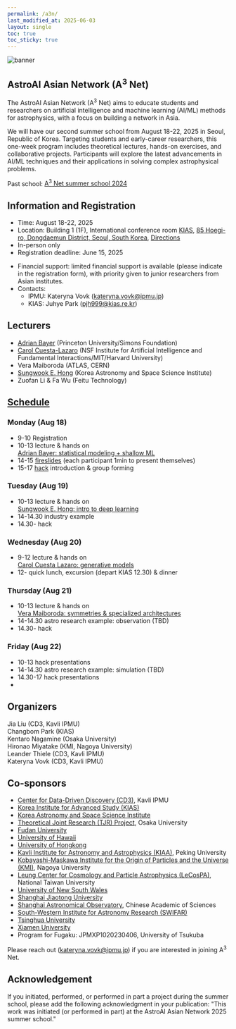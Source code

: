 ```yaml
---
permalink: /a3n/
last_modified_at: 2025-06-03
layout: single
toc: true
toc_sticky: true
---
```


![banner](/_images/a3n_summerschool2025.png)

## AstroAI Asian Network (A<sup>3</sup> Net)
The AstroAI Asian Network (A<sup>3</sup> Net) aims to educate students and researchers on artificial intelligence and machine learning (AI/ML) methods for astrophysics, with a focus on building a network in Asia. 

We will have our second summer school from August 18-22, 2025 in Seoul, Republic of Korea. Targeting students and early-career researchers, this one-week program includes theoretical lectures, hands-on exercises, and collaborative projects. Participants will explore the latest advancements in AI/ML techniques and their applications in solving complex astrophysical problems. 

Past school: [A<sup>3</sup> Net summer school 2024](https://cd3.ipmu.jp/a3n_Sep2024)

## Information and Registration

* Time: August 18-22, 2025
* Location:  Building 1 (1F), International conference room [KIAS](https://www.kias.re.kr/kias/main/main.do), [85 Hoegi-ro, Dongdaemun District, Seoul, South Korea](https://maps.app.goo.gl/equzfxgdsnF9tzyHA), [Directions](_images/How_to_Access_KIAS.pdf)
* In-person only
* Registration deadline: June 15, 2025
<!--- * Registration form: [link](https://forms.gle/4Z1K3Wt5ioQHf2wD9)--->
* Financial support: limited financial support is available (please indicate in the registration form), with priority given to junior researchers from Asian institutes.
* Contacts: 
  - IPMU: Kateryna Vovk (kateryna.vovk@ipmu.jp) 
  - KIAS: Juhye Park (pjh999@kias.re.kr)
<!--- * Slack and Zoom: please find the info in the announcement email --->
<!--- List of participants --->

## Lecturers

* [Adrian Bayer](https://adrianbayer.github.io/) (Princeton University/Simons Foundation)
* [Carol Cuesta-Lazaro](https://florpi.github.io/index.html) (NSF Institute for Artificial Intelligence and Fundamental Interactions/MIT/Harvard University)
* Vera Maiboroda (ATLAS, CERN)
* [Sungwook E. Hong](https://cosmology.kasi.re.kr/members.php?member=swhong) (Korea Astronomy and Space Science Institute)
* Zuofan Li \& Fa Wu (Feitu Technology)

<!--## Photo
![a3n_11](_images/a3n_group.jpg)
![a3n_12](_images/a3n_collage_white_bg.jpg)-->

## [Schedule](https://github.com/IPMUCD3/a3net_2025)

### Monday (Aug 18)
* 9-10 Registration
* 10-13 lecture & hands on\
[Adrian Bayer: statistical modeling + shallow ML](Lecture_Day1_Bayer)
* 14-15 [fireslides](TODO) (each participant 1min to present themselves)
* 15-17 [hack](Hack) introduction & group forming

### Tuesday (Aug 19)
* 10-13 lecture & hands on\
[Sungwook E. Hong: intro to deep learning](Lecture_Day2_Hong)
* 14-14.30 industry example
* 14.30- hack

### Wednesday (Aug 20)
* 9-12 lecture & hands on\
[Carol Cuesta Lazaro: generative models](Lecture_Day3_CuestaLazaro)
* 12- quick lunch, excursion (depart KIAS 12.30) & dinner

### Thursday (Aug 21)
* 10-13 lecture & hands on\
[Vera Maiboroda: symmetries & specialized architectures](Lecture_Day4_Maiboroda)
* 14-14.30 astro research example: observation (TBD)
* 14.30- hack

### Friday (Aug 22)
* 10-13 hack presentations
* 14-14.30 astro research example: simulation (TBD)
* 14.30-17 hack presentations
* 
## Organizers

Jia Liu (CD3, Kavli IPMU)\
Changbom Park (KIAS)\
Kentaro Nagamine (Osaka University)\
Hironao Miyatake (KMI, Nagoya University)\
Leander Thiele (CD3, Kavli IPMU)\
Kateryna Vovk (CD3, Kavli IPMU)

## Co-sponsors

* [Center for Data-Driven Discovery (CD3)](https://cd3.ipmu.jp/), Kavli IPMU
* [Korea Institute for Advanced Study (KIAS)](https://www.kias.re.kr/)
* [Korea Astronomy and Space Science Institute](https://www.kasi.re.kr/eng/index) 
* [Theoretical Joint Research (TJR) Project](https://www.phys.sci.osaka-u.ac.jp/nambu/tjr/), Osaka University
* [Fudan University](https://phys.fudan.edu.cn/)
* [University of Hawaii](https://www.ifa.hawaii.edu/)
* [University of Hongkong](https://www.physics.hku.hk/research/research_groups/astronomy/)
* [Kavli Institute for Astronomy and Astrophysics (KIAA)](https://kiaa.pku.edu.cn/), Peking University
* [Kobayashi-Maskawa Institute for the Origin of Particles and the Universe (KMI)](https://www.kmi.nagoya-u.ac.jp/eng/), Nagoya University
* [Leung Center for Cosmology and Particle Astrophysics (LeCosPA)](https://www.lecospa.ntu.edu.tw/), National Taiwan University
* [University of New South Wales](https://www.unsw.edu.au/)
* [Shanghai Jiaotong University](https://www.physics.sjtu.edu.cn/en/)
* [Shanghai Astronomical Observatory](http://english.shao.cas.cn/), Chinese Academic of Sciences
* [South-Western Institute for Astronomy Research (SWIFAR)](http://www.swifar.ynu.edu.cn/)
* [Tsinghua University](https://astro.tsinghua.edu.cn/)
* [Xiamen University](https://en.xmu.edu.cn/main.htm) 
* Program for Fugaku: JPMXP1020230406, University of Tsukuba

Please reach out (kateryna.vovk@ipmu.jp) if you are interested in joining A<sup>3</sup> Net.

## Acknowledgement

If you initiated, performed, or performed in part a project during the summer school, please add the following acknowledgment in your publication: "This work was initiated (or performed in part) at the AstroAI Asian Network 2025 summer school."
